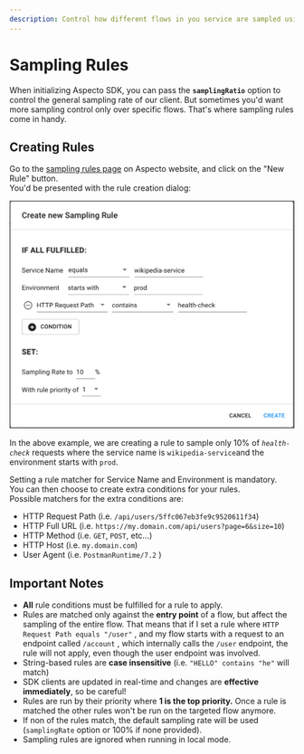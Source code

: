 ```yaml
---
description: Control how different flows in you service are sampled using remote rules
---
```


# Sampling Rules

When initializing Aspecto SDK, you can pass the **`samplingRatio`** option to control the general sampling rate of our client. But sometimes you'd want more sampling control only over specific flows. That's where sampling rules come in handy.

## Creating Rules

Go to the [sampling rules page](https://app.aspecto.io/app/settings/sampling-rules) on Aspecto website, and click on the "New Rule" button.  
You'd be presented with the rule creation dialog:

![](../.gitbook/assets/image%20%289%29.png)

In the above example, we are creating a rule to sample only 10% of _`health-check`_ requests where the service name is `wikipedia-service`and the environment starts with `prod`.  
  
Setting a rule matcher for Service Name and Environment is mandatory.  
You can then choose to create extra conditions for your rules.  
Possible matchers for the extra conditions are:

* HTTP Request Path \(i.e. `/api/users/5ffc067eb3fe9c9520611f34`\)
* HTTP Full URL \(i.e. `https://my.domain.com/api/users?page=6&size=10`\)
* HTTP Method \(i.e. `GET`, `POST`, etc...\)
* HTTP Host \(i.e. `my.domain.com`\)
* User Agent \(i.e. `PostmanRuntime/7.2` \) 

## **Important Notes**

* **All** rule conditions must be fulfilled for a rule to apply. 
* Rules are matched only against the **entry point** of a flow, but affect the sampling of the entire flow. That means that if I set a rule where `HTTP Request Path equals "/user"` , and my flow starts with a request to an endpoint called `/account` , which internally calls the `/user` endpoint, the rule will not apply, even though the user endpoint was involved.  
* String-based rules are **case insensitive** \(i.e. `"HELLO" contains "he"` will match\) 
* SDK clients are updated in real-time and changes are **effective immediately**, so be careful! 
* Rules are run by their priority where **1 is the top priority.**  Once a rule is matched the other rules won't be run on the targeted flow anymore. 
* If non of the rules match, the default sampling rate will be used \(`samplingRate` option or 100% if none provided\). 
* Sampling rules are ignored when running in local mode.

